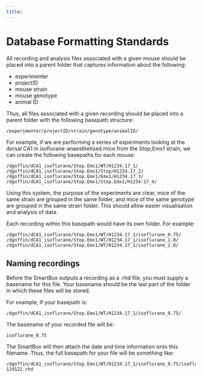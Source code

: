 ```yaml
---
title: 
---
```


# Database Formatting Standards

All recording and analysis files associated with a given mouse should be placed into a parent folder that captures information about the following:  

* experimenter  
* projectID  
* mouse strain  
* mouse genotype  
* animal ID  

Thus, all files associated with a given recording should be placed into a parent folder with the following basepath structure:

    /experimenter/projectID/strain/genotype/animalID/

For example, if we are performing a series of experiments looking at the dorsal CA1 in isoflurane-anaesthetised mice from the Stop;Emx1 strain, we can create the following basepaths for each mouse:

    /dgoffin/dCA1_isoflurane/Stop.Emx1/WT/H1234.17_1/
    /dgoffin/dCA1_isoflurane/Stop.Emx1/Stop/H1234.17_2/
    /dgoffin/dCA1_isoflurane/Stop.Emx1/Emx1/H1234.17_3/
    /dgoffin/dCA1_isoflurane/Stop.Emx1/Stop.Emx1/H1234.17_4/

Using this system, the purpose of the experiments are clear, mice of the same strain are grouped in the same folder, and mice of the same genotype are grouped in the same strain folder. This should allow easier visualisation and analysis of data.

Each recording within this basepath would have its own folder. For example: 

    /dgoffin/dCA1_isoflurane/Stop.Emx1/WT/H1234.17_1/isoflurane_0.75/
    /dgoffin/dCA1_isoflurane/Stop.Emx1/WT/H1234.17_1/isoflurane_1.0/
    /dgoffin/dCA1_isoflurane/Stop.Emx1/WT/H1234.17_1/isoflurane_2.0/


## Naming recordings

Before the SmartBox outputs a recording as a .rhd file, you must supply a basename for this file. 
Your basename should be the last part of the folder in which these files will be stored. 

For example, if your basepath is:

    /dgoffin/dCA1_isoflurane/Stop.Emx1/WT/H1234.17_1/isoflurane_0.75/

The basename of your recorded file will be: 

    isoflurane_0.75

The SmartBox will then attach the date and time information onto this filename. Thus, the full basepath for your file will be something like:

    /dgoffin/dCA1_isoflurane/Stop.Emx1/WT/H1234.17_1/isoflurane_0.75/isoflurane_0.75_20170509-124522.rhd



